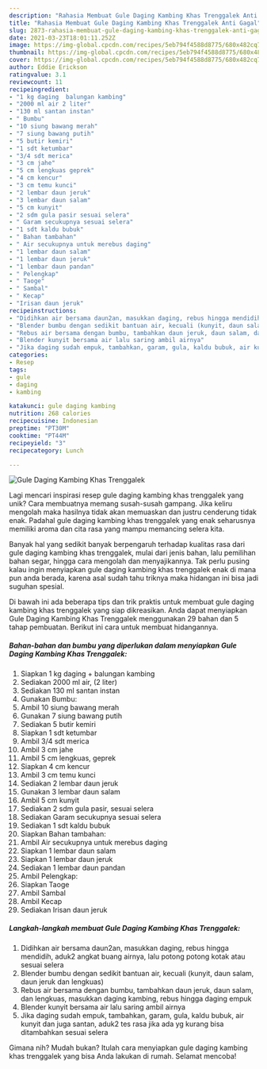 ```yaml
---
description: "Rahasia Membuat Gule Daging Kambing Khas Trenggalek Anti Gagal"
title: "Rahasia Membuat Gule Daging Kambing Khas Trenggalek Anti Gagal"
slug: 2873-rahasia-membuat-gule-daging-kambing-khas-trenggalek-anti-gagal
date: 2021-03-23T18:01:11.252Z
image: https://img-global.cpcdn.com/recipes/5eb794f4588d8775/680x482cq70/gule-daging-kambing-khas-trenggalek-foto-resep-utama.jpg
thumbnail: https://img-global.cpcdn.com/recipes/5eb794f4588d8775/680x482cq70/gule-daging-kambing-khas-trenggalek-foto-resep-utama.jpg
cover: https://img-global.cpcdn.com/recipes/5eb794f4588d8775/680x482cq70/gule-daging-kambing-khas-trenggalek-foto-resep-utama.jpg
author: Eddie Erickson
ratingvalue: 3.1
reviewcount: 11
recipeingredient:
- "1 kg daging  balungan kambing"
- "2000 ml air 2 liter"
- "130 ml santan instan"
- " Bumbu"
- "10 siung bawang merah"
- "7 siung bawang putih"
- "5 butir kemiri"
- "1 sdt ketumbar"
- "3/4 sdt merica"
- "3 cm jahe"
- "5 cm lengkuas geprek"
- "4 cm kencur"
- "3 cm temu kunci"
- "2 lembar daun jeruk"
- "3 lembar daun salam"
- "5 cm kunyit"
- "2 sdm gula pasir sesuai selera"
- " Garam secukupnya sesuai selera"
- "1 sdt kaldu bubuk"
- " Bahan tambahan"
- " Air secukupnya untuk merebus daging"
- "1 lembar daun salam"
- "1 lembar daun jeruk"
- "1 lembar daun pandan"
- " Pelengkap"
- " Taoge"
- " Sambal"
- " Kecap"
- "Irisan daun jeruk"
recipeinstructions:
- "Didihkan air bersama daun2an, masukkan daging, rebus hingga mendidih, aduk2 angkat buang airnya, lalu potong potong kotak atau sesuai selera"
- "Blender bumbu dengan sedikit bantuan air, kecuali (kunyit, daun salam, daun jeruk dan lengkuas)"
- "Rebus air bersama dengan bumbu, tambahkan daun jeruk, daun salam, dan lengkuas, masukkan daging kambing, rebus hingga daging empuk"
- "Blender kunyit bersama air lalu saring ambil airnya"
- "Jika daging sudah empuk, tambahkan, garam, gula, kaldu bubuk, air kunyit dan juga santan, aduk2 tes rasa jika ada yg kurang bisa ditambahkan sesuai selera"
categories:
- Resep
tags:
- gule
- daging
- kambing

katakunci: gule daging kambing 
nutrition: 268 calories
recipecuisine: Indonesian
preptime: "PT30M"
cooktime: "PT44M"
recipeyield: "3"
recipecategory: Lunch

---
```



![Gule Daging Kambing Khas Trenggalek](https://img-global.cpcdn.com/recipes/5eb794f4588d8775/680x482cq70/gule-daging-kambing-khas-trenggalek-foto-resep-utama.jpg)

Lagi mencari inspirasi resep gule daging kambing khas trenggalek yang unik? Cara membuatnya memang susah-susah gampang. Jika keliru mengolah maka hasilnya tidak akan memuaskan dan justru cenderung tidak enak. Padahal gule daging kambing khas trenggalek yang enak seharusnya memiliki aroma dan cita rasa yang mampu memancing selera kita.

Banyak hal yang sedikit banyak berpengaruh terhadap kualitas rasa dari gule daging kambing khas trenggalek, mulai dari jenis bahan, lalu pemilihan bahan segar, hingga cara mengolah dan menyajikannya. Tak perlu pusing kalau ingin menyiapkan gule daging kambing khas trenggalek enak di mana pun anda berada, karena asal sudah tahu triknya maka hidangan ini bisa jadi suguhan spesial.




Di bawah ini ada beberapa tips dan trik praktis untuk membuat gule daging kambing khas trenggalek yang siap dikreasikan. Anda dapat menyiapkan Gule Daging Kambing Khas Trenggalek menggunakan 29 bahan dan 5 tahap pembuatan. Berikut ini cara untuk membuat hidangannya.

<!--inarticleads1-->

##### Bahan-bahan dan bumbu yang diperlukan dalam menyiapkan Gule Daging Kambing Khas Trenggalek:

1. Siapkan 1 kg daging + balungan kambing
1. Sediakan 2000 ml air, (2 liter)
1. Sediakan 130 ml santan instan
1. Gunakan  Bumbu:
1. Ambil 10 siung bawang merah
1. Gunakan 7 siung bawang putih
1. Sediakan 5 butir kemiri
1. Siapkan 1 sdt ketumbar
1. Ambil 3/4 sdt merica
1. Ambil 3 cm jahe
1. Ambil 5 cm lengkuas, geprek
1. Siapkan 4 cm kencur
1. Ambil 3 cm temu kunci
1. Sediakan 2 lembar daun jeruk
1. Gunakan 3 lembar daun salam
1. Ambil 5 cm kunyit
1. Sediakan 2 sdm gula pasir, sesuai selera
1. Sediakan  Garam secukupnya sesuai selera
1. Sediakan 1 sdt kaldu bubuk
1. Siapkan  Bahan tambahan:
1. Ambil  Air secukupnya untuk merebus daging
1. Siapkan 1 lembar daun salam
1. Siapkan 1 lembar daun jeruk
1. Sediakan 1 lembar daun pandan
1. Ambil  Pelengkap:
1. Siapkan  Taoge
1. Ambil  Sambal
1. Ambil  Kecap
1. Sediakan Irisan daun jeruk




<!--inarticleads2-->

##### Langkah-langkah membuat Gule Daging Kambing Khas Trenggalek:

1. Didihkan air bersama daun2an, masukkan daging, rebus hingga mendidih, aduk2 angkat buang airnya, lalu potong potong kotak atau sesuai selera
1. Blender bumbu dengan sedikit bantuan air, kecuali (kunyit, daun salam, daun jeruk dan lengkuas)
1. Rebus air bersama dengan bumbu, tambahkan daun jeruk, daun salam, dan lengkuas, masukkan daging kambing, rebus hingga daging empuk
1. Blender kunyit bersama air lalu saring ambil airnya
1. Jika daging sudah empuk, tambahkan, garam, gula, kaldu bubuk, air kunyit dan juga santan, aduk2 tes rasa jika ada yg kurang bisa ditambahkan sesuai selera




Gimana nih? Mudah bukan? Itulah cara menyiapkan gule daging kambing khas trenggalek yang bisa Anda lakukan di rumah. Selamat mencoba!
